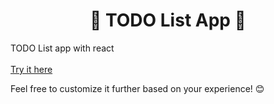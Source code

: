 
<h1 align="center">📝 TODO List App 📝</h1> 
TODO List app with react
<br/>
<br/>
<a href="https://todoapp-nine-iota.vercel.app/">Try it here</a>

Feel free to customize it further based on your experience! 😊


